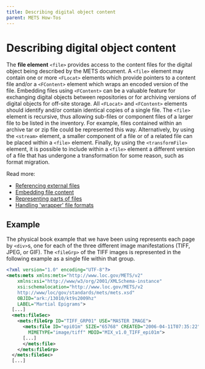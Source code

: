 ```yaml
---
title: Describing digital object content
parent: METS How-Tos
---
```

# Describing digital object content

The **file element** `<file>` provides access to the content files for the digital object being described by the METS document. A `<file>` element may contain one or more `<FLocat>` elements which provide pointers to a content file and/or a `<FContent>` element which wraps an encoded version of the file. Embedding files using `<FContent>` can be a valuable feature for exchanging digital objects between repositories or for archiving versions of digital objects for off-site storage. All `<FLocat>` and `<FContent>` elements should identify and/or contain identical copies of a single file. The `<file>` element is recursive, thus allowing sub-files or component files of a larger file to be listed in the inventory. For example, files contained within an archive tar or zip file could be represented this way. Alternatively, by using the `<stream>` element, a smaller component of a file or of a related file can be placed within a `<file>` element. Finally, by using the `<transformFile>` element, it is possible to include within a `<file>` element a different version of a file that has undergone a transformation for some reason, such as format migration.

Read more:

* [Referencing external files](FLocat.md)
* [Embedding file content](FContent.md)
* [Representing parts of files](stream.md)
* [Handling 'wrapper' file formats](transformFile.md)
## Example

The physical book example that we have been using represents each page by `<div>`s, one for each of the three different image manifestations (TIFF, JPEG, or GIF). The `<fileGrp>` of the TIFF images is represented in the following example as a single file within that group.

```xml
<?xml version="1.0" encoding="UTF-8"?>
<mets:mets xmlns:mets="http://www.loc.gov/METS/v2"
    xmlns:xsi="http://www/w3/org/2001/XMLSchema-instance"
    xsi:schemalocation="http://www.loc.gov/METS/v2
    http://www/loc/gov/standards/mets/mets.xsd"
    OBJID="ark:/13010/kt9s2009hz"
    LABEL="Martial Epigrams">
  [...]
  <mets:fileSec>
    <mets:fileGrp ID="TIFF_GRP01" USE="MASTER IMAGE">
      <mets:file ID="epi01m" SIZE="65768" CREATED="2006-04-11T07:35:22"
        MIMETYPE="image/tiff" MDID="MIX_v1.0_TIFF_epi01m">
      [...]
      </mets:file>
    </mets:fileGrp>
  </mets:fileSec>
  [...]
```
